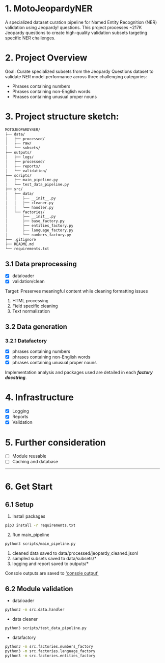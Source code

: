 # 1. MotoJeopardyNER
A specialized dataset curation pipeline for Named Entity Recognition (NER) validation using Jeopardy! questions. This project processes ~217K Jeopardy questions to create high-quality validation subsets targeting specific NER challenges.

# 2. Project Overview
Goal: Curate specialized subsets from the Jeopardy Questions dataset to validate NER model performance across three challenging categories:

- Phrases containing numbers
- Phrases containing non-English words
- Phrases containing unusual proper nouns

# 3. Project structure sketch:
```bash
MOTOJEOPARDYNER/
├── data/
│   ├── processed/
│   ├── raw/
│   └── subsets/
├── outputs/
│   ├── logs/
│   ├── processed/
│   ├── reports/
│   └── validation/
├── scripts/
│   ├── main_pipeline.py
│   └── test_data_pipeline.py
├── src/
│   ├── data/
│   │   ├── __init__.py
│   │   ├── cleaner.py
│   │   └── handler.py
│   └── factories/
│       ├── __init__.py
│       ├── base_factory.py
│       ├── entities_factory.py
│       ├── language_factory.py
│       └── numbers_factory.py
├── .gitignore
├── README.md
└── requirements.txt
```

## 3.1 Data preprocessing
- [x] dataloader
- [x] validation/clean

Target: Preserves meaningful content while cleaning formatting issues
1. HTML processing
2. Field specific cleaning
3. Text normalization

## 3.2 Data generation
### 3.2.1 Datafactory
- [x] phrases containing numbers
- [x] phrases containing non-English words
- [x] phrases containing unusual proper nouns

Implementation analysis and packages used are detailed in each ***factory docstring***.

# 4. Infrastructure
- [x] Logging
- [x] Reports
- [x] Validation

# 5. Further consideration
- [ ] Module reusable
- [ ] Caching and database

---

# 6. Get Start
## 6.1 Setup
1. Install packages
```bash
pip3 install -r requirements.txt
```
2. Run main_pipeline
```bash
python3 scripts/main_pipeline.py
```

1. cleaned data saved to data/processed/jeopardy_cleaned.jsonl
2. sampled subsets saved to data/subsets/*
3. logging and report saved to outputs/*

Console outputs are saved to ['console output'](./console_log)

## 6.2 Module validation
- dataloader
```bash
python3 -m src.data.handler
```

- data cleaner
```bash
python3 scripts/test_data_pipeline.py
```

- datafactory
```bash
python3 -m src.factories.numbers_factory
python3 -m src.factories.language_factory
python3 -m src.factories.entities_factory
```

